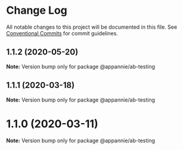 # Change Log

All notable changes to this project will be documented in this file.
See [Conventional Commits](https://conventionalcommits.org) for commit guidelines.

## 1.1.2 (2020-05-20)

**Note:** Version bump only for package @appannie/ab-testing





## 1.1.1 (2020-03-18)

**Note:** Version bump only for package @appannie/ab-testing





# 1.1.0 (2020-03-11)

**Note:** Version bump only for package @appannie/ab-testing
